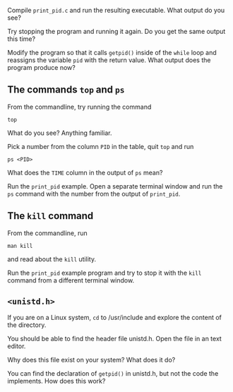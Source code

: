Compile `print_pid.c` and run the resulting executable.
What output do you see?

Try stopping the program and running it again. Do you get the same output this time?

Modify the program so that it calls `getpid()` inside of
the `while` loop and reassigns the variable `pid` with the
return value. What output does the program produce now?


## The commands `top` and `ps`
From the commandline, try running the command
```
top
```
What do you see? Anything familiar.

Pick a number from the column `PID` in the table, quit `top`
and run 
```
ps <PID>
``` 
What does the `TIME` column in the output
of `ps` mean?

Run the `print_pid` example. Open a separate terminal
window and run the `ps` command with the number from the
output of `print_pid`.

## The `kill` command
From the commandline, run
```
man kill
``` 
and read about the `kill` utility.

Run the `print_pid` example program and try to stop
it with the `kill` command from a different terminal
window.

## `<unistd.h>`
If you are on a Linux system, `cd` to /usr/include
and explore the content of the directory.

You should be able to find the header file unistd.h.
Open the file in an text editor.

Why does this file exist on your system?
What does it do?

You can find the declaration of `getpid()` in unistd.h,
but not the code the implements. How does this work?
